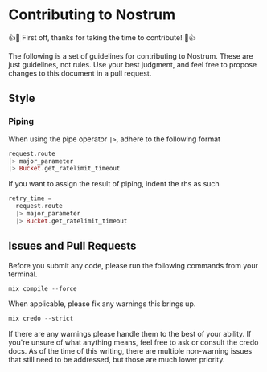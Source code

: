 # Contributing to Nostrum
👍🎉 First off, thanks for taking the time to contribute! 🎉👍

The following is a set of guidelines for contributing to Nostrum. These are just
guidelines, not rules. Use your best judgment, and feel free to propose changes
to this document in a pull request.

## Style
### Piping
When using the pipe operator `|>`, adhere to the following format
```elixir
request.route
|> major_parameter
|> Bucket.get_ratelimit_timeout
```

If you want to assign the result of piping, indent the rhs as such
```elixir
retry_time = 
  request.route
  |> major_parameter
  |> Bucket.get_ratelimit_timeout
```

## Issues and Pull Requests
Before you submit any code, please run the following commands from your terminal.

```elixir
mix compile --force
```
When applicable, please fix any warnings this brings up.

```elixir
mix credo --strict
```
If there are any warnings please handle them to the best of your ability. If you're
unsure of what anything means, feel free to ask or consult the credo docs. As of the
time of this writing, there are multiple non-warning issues that still need to be
addressed, but those are much lower priority.
